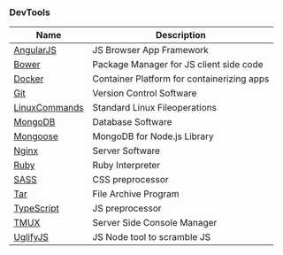 ### DevTools

Name | Description
--- | ---
[AngularJS](angular.md) | JS Browser App Framework
[Bower](bower.md) | Package Manager for JS client side code
[Docker](docker.md) | Container Platform for containerizing apps
[Git](git.md) | Version Control Software
[LinuxCommands](linuxcommands.md) | Standard Linux Fileoperations
[MongoDB](mongodb.md) | Database Software
[Mongoose](mongoose.md) | MongoDB for Node.js Library
[Nginx](nginx.md) | Server Software
[Ruby](ruby.md) | Ruby Interpreter
[SASS](sass.md) | CSS preprocessor
[Tar](#tar) | File Archive Program
[TypeScript](typescript.md) | JS preprocessor
[TMUX](#tmux) | Server Side Console Manager
[UglifyJS](#uglifyjs) | JS Node tool to scramble JS